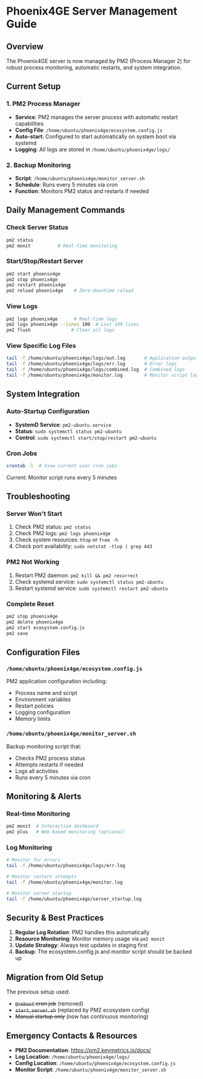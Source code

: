 # Phoenix4GE Server Management Guide

## Overview
The Phoenix4GE server is now managed by PM2 (Process Manager 2) for robust process monitoring, automatic restarts, and system integration.

## Current Setup

### 1. PM2 Process Manager
- **Service**: PM2 manages the server process with automatic restart capabilities
- **Config File**: `/home/ubuntu/phoenix4ge/ecosystem.config.js`
- **Auto-start**: Configured to start automatically on system boot via systemd
- **Logging**: All logs are stored in `/home/ubuntu/phoenix4ge/logs/`

### 2. Backup Monitoring
- **Script**: `/home/ubuntu/phoenix4ge/monitor_server.sh`
- **Schedule**: Runs every 5 minutes via cron
- **Function**: Monitors PM2 status and restarts if needed

## Daily Management Commands

### Check Server Status
```bash
pm2 status
pm2 monit          # Real-time monitoring
```

### Start/Stop/Restart Server
```bash
pm2 start phoenix4ge
pm2 stop phoenix4ge
pm2 restart phoenix4ge
pm2 reload phoenix4ge    # Zero-downtime reload
```

### View Logs
```bash
pm2 logs phoenix4ge      # Real-time logs
pm2 logs phoenix4ge --lines 100  # Last 100 lines
pm2 flush               # Clear all logs
```

### View Specific Log Files
```bash
tail -f /home/ubuntu/phoenix4ge/logs/out.log       # Application output
tail -f /home/ubuntu/phoenix4ge/logs/err.log       # Error logs
tail -f /home/ubuntu/phoenix4ge/logs/combined.log  # Combined logs
tail -f /home/ubuntu/phoenix4ge/monitor.log        # Monitor script logs
```

## System Integration

### Auto-Startup Configuration
- **SystemD Service**: `pm2-ubuntu.service`
- **Status**: `sudo systemctl status pm2-ubuntu`
- **Control**: `sudo systemctl start/stop/restart pm2-ubuntu`

### Cron Jobs
```bash
crontab -l  # View current user cron jobs
```
Current: Monitor script runs every 5 minutes

## Troubleshooting

### Server Won't Start
1. Check PM2 status: `pm2 status`
2. Check PM2 logs: `pm2 logs phoenix4ge`
3. Check system resources: `htop` or `free -h`
4. Check port availability: `sudo netstat -tlnp | grep 443`

### PM2 Not Working
1. Restart PM2 daemon: `pm2 kill && pm2 resurrect`
2. Check systemd service: `sudo systemctl status pm2-ubuntu`
3. Restart systemd service: `sudo systemctl restart pm2-ubuntu`

### Complete Reset
```bash
pm2 stop phoenix4ge
pm2 delete phoenix4ge
pm2 start ecosystem.config.js
pm2 save
```

## Configuration Files

### `/home/ubuntu/phoenix4ge/ecosystem.config.js`
PM2 application configuration including:
- Process name and script
- Environment variables
- Restart policies
- Logging configuration
- Memory limits

### `/home/ubuntu/phoenix4ge/monitor_server.sh`
Backup monitoring script that:
- Checks PM2 process status
- Attempts restarts if needed
- Logs all activities
- Runs every 5 minutes via cron

## Monitoring & Alerts

### Real-time Monitoring
```bash
pm2 monit  # Interactive dashboard
pm2 plus   # Web-based monitoring (optional)
```

### Log Monitoring
```bash
# Monitor for errors
tail -f /home/ubuntu/phoenix4ge/logs/err.log

# Monitor restart attempts
tail -f /home/ubuntu/phoenix4ge/monitor.log

# Monitor server startup
tail -f /home/ubuntu/phoenix4ge/server_startup.log
```

## Security & Best Practices

1. **Regular Log Rotation**: PM2 handles this automatically
2. **Resource Monitoring**: Monitor memory usage via `pm2 monit`
3. **Update Strategy**: Always test updates in staging first
4. **Backup**: The ecosystem.config.js and monitor script should be backed up

## Migration from Old Setup

The previous setup used:
- ~~`@reboot` cron job~~ (removed)
- ~~`start_server.sh`~~ (replaced by PM2 ecosystem config)
- ~~Manual startup only~~ (now has continuous monitoring)

## Emergency Contacts & Resources

- **PM2 Documentation**: https://pm2.keymetrics.io/docs/
- **Log Location**: `/home/ubuntu/phoenix4ge/logs/`
- **Config Location**: `/home/ubuntu/phoenix4ge/ecosystem.config.js`
- **Monitor Script**: `/home/ubuntu/phoenix4ge/monitor_server.sh`